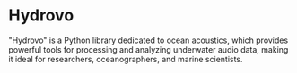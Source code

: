 # Hydrovo
"Hydrovo" is a Python library dedicated to ocean acoustics, which provides powerful tools for processing and analyzing underwater audio data, making it ideal for researchers, oceanographers, and marine scientists. 
